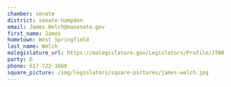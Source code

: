 ```yaml
---
chamber: senate
district: senate-hampden
email: James.Welch@masenate.gov
first_name: James
hometown: West Springfield
last_name: Welch
malegislature_url: https://malegislature.gov/Legislators/Profile/JTW0
party: D
phone: 617-722-1660
square_picture: /img/legislators/square-pictures/james-welch.jpg
---
```


